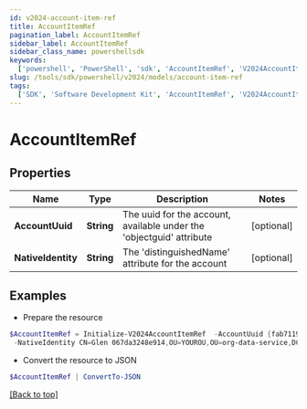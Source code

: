```yaml
---
id: v2024-account-item-ref
title: AccountItemRef
pagination_label: AccountItemRef
sidebar_label: AccountItemRef
sidebar_class_name: powershellsdk
keywords:
  ['powershell', 'PowerShell', 'sdk', 'AccountItemRef', 'V2024AccountItemRef']
slug: /tools/sdk/powershell/v2024/models/account-item-ref
tags:
  ['SDK', 'Software Development Kit', 'AccountItemRef', 'V2024AccountItemRef']
---
```


# AccountItemRef

## Properties

| Name | Type | Description | Notes |
| --- | --- | --- | --- |
| **AccountUuid** | **String** | The uuid for the account, available under the 'objectguid' attribute | [optional] |
| **NativeIdentity** | **String** | The 'distinguishedName' attribute for the account | [optional] |

## Examples

- Prepare the resource

```powershell
$AccountItemRef = Initialize-V2024AccountItemRef  -AccountUuid {fab7119e-004f-4822-9c33-b8d570d6c6a6} `
 -NativeIdentity CN=Glen 067da3248e914,OU=YOUROU,OU=org-data-service,DC=YOURDC,DC=local
```

- Convert the resource to JSON

```powershell
$AccountItemRef | ConvertTo-JSON
```

[[Back to top]](#)

